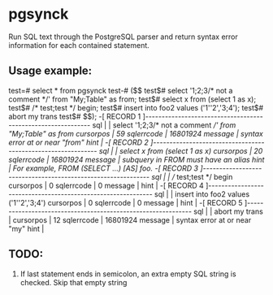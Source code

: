 pgsynck
=======

Run SQL text through the PostgreSQL parser and return syntax error information for each contained statement.

Usage example:
--------------
test=# select * from pgsynck
test-# ($$
test$#     select '1;2;3/* not a comment */' from "My;Table" as from;
test$#     select x from (select 1 as x);
test$#     /* test;test */ begin;
test$#     insert into foo2 values ('1''2','3;4');
test$#     abort my trans
test$# $$);
-[ RECORD 1 ]-------------------------------------------------------------
sql        | 
           |     select '1;2;3/* not a comment */' from "My;Table" as from
cursorpos  | 59
sqlerrcode | 16801924
message    | syntax error at or near "from"
hint       | 
-[ RECORD 2 ]-------------------------------------------------------------
sql        | 
           |     select x from (select 1 as x)
cursorpos  | 20
sqlerrcode | 16801924
message    | subquery in FROM must have an alias
hint       | For example, FROM (SELECT ...) [AS] foo.
-[ RECORD 3 ]-------------------------------------------------------------
sql        | 
           |     /* test;test */ begin
cursorpos  | 0
sqlerrcode | 0
message    | 
hint       | 
-[ RECORD 4 ]-------------------------------------------------------------
sql        | 
           |     insert into foo2 values ('1''2','3;4')
cursorpos  | 0
sqlerrcode | 0
message    | 
hint       | 
-[ RECORD 5 ]-------------------------------------------------------------
sql        | 
           |     abort my trans
           | 
cursorpos  | 12
sqlerrcode | 16801924
message    | syntax error at or near "my"
hint       | 

TODO:
--------------
1. If last statement ends in semicolon, an extra empty SQL string is checked. Skip that empty string
